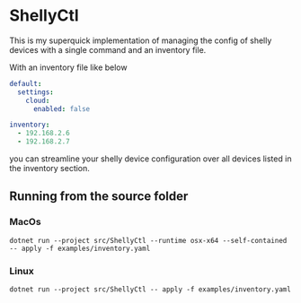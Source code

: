 # ShellyCtl

This is my superquick implementation of managing the config of shelly devices with a single command and an inventory file.

With an inventory file like below

```yaml
default:
  settings:
    cloud:
      enabled: false

inventory:
  - 192.168.2.6
  - 192.168.2.7
```

you can streamline your shelly device configuration over all devices listed in the inventory section.

## Running from the source folder

### MacOs

`dotnet run --project src/ShellyCtl --runtime osx-x64 --self-contained -- apply -f examples/inventory.yaml`

### Linux

`dotnet run --project src/ShellyCtl -- apply -f examples/inventory.yaml`
